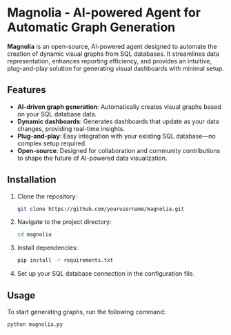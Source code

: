 # Magnolia - AI-powered Agent for Automatic Graph Generation

**Magnolia** is an open-source, AI-powered agent designed to automate the creation of dynamic visual graphs from SQL databases. It streamlines data representation, enhances reporting efficiency, and provides an intuitive, plug-and-play solution for generating visual dashboards with minimal setup.

## Features
- **AI-driven graph generation**: Automatically creates visual graphs based on your SQL database data.
- **Dynamic dashboards**: Generates dashboards that update as your data changes, providing real-time insights.
- **Plug-and-play**: Easy integration with your existing SQL database—no complex setup required.
- **Open-source**: Designed for collaboration and community contributions to shape the future of AI-powered data visualization.

## Installation

1. Clone the repository:
    ```bash
    git clone https://github.com/yourusername/magnolia.git
    ```

2. Navigate to the project directory:
    ```bash
    cd magnolia
    ```

3. Install dependencies:
    ```bash
    pip install -r requirements.txt
    ```

4. Set up your SQL database connection in the configuration file.

## Usage

To start generating graphs, run the following command:

```bash
python magnolia.py
